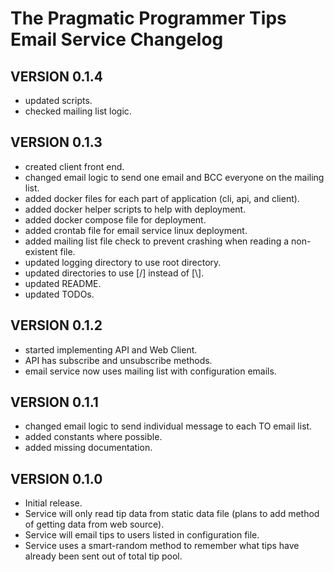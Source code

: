 # The Pragmatic Programmer Tips Email Service Changelog

## VERSION 0.1.4

- updated scripts.
- checked mailing list logic.

## VERSION 0.1.3

- created client front end.
- changed email logic to send one email and BCC everyone on the mailing list.
- added docker files for each part of application (cli, api, and client).
- added docker helper scripts to help with deployment.
- added docker compose file for deployment.
- added crontab file for email service linux deployment.
- added mailing list file check to prevent crashing when reading a non-existent file.
- updated logging directory to use root directory.
- updated directories to use [/] instead of [\\].
- updated README.
- updated TODOs.

## VERSION 0.1.2

- started implementing API and Web Client.
- API has subscribe and unsubscribe methods.
- email service now uses mailing list with configuration emails.

## VERSION 0.1.1

- changed email logic to send individual message to each TO email list.
- added constants where possible.
- added missing documentation.

## VERSION 0.1.0

- Initial release.
- Service will only read tip data from static data file (plans to add method of getting data from web source).
- Service will email tips to users listed in configuration file.
- Service uses a smart-random method to remember what tips have already been sent out of total tip pool.
